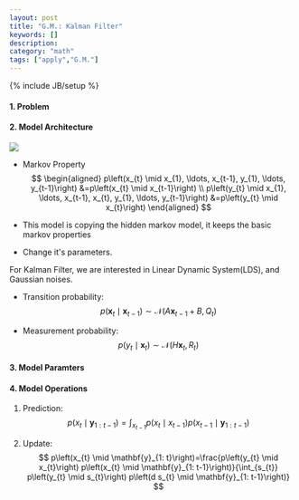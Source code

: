 ```yaml
---
layout: post
title: "G.M.: Kalman Filter"
keywords: [] 
description: 
category: "math"
tags: ["apply","G.M."]
---
```

{% include JB/setup %}


#### 1. Problem


#### 2. Model Architecture

<img src="{{IMAGE_PATH}}/ai-dynamic-model-kalman-filter-introduction.png" height="" width="" />

- Markov Property
$$
\begin{aligned} p\left(x_{t} \mid x_{1}, \ldots, x_{t-1}, y_{1}, \ldots,
y_{t-1}\right) &=p\left(x_{t} \mid x_{t-1}\right) \\ p\left(y_{t} \mid x_{1},
\ldots, x_{t-1}, x_{t}, y_{1}, \ldots, y_{t-1}\right) &=p\left(y_{t} \mid
x_{t}\right) \end{aligned}
$$

- This model is copying the hidden markov model, it keeps the basic markov
  properties
- Change it's parameters.


For Kalman Filter, we are interested in Linear Dynamic System(LDS), and Gaussian
noises.

- Transition probability: 
$$
p\left(\mathbf{x}_{t} \mid \mathbf{x}_{t-1}\right) \sim \mathcal{N}\left(A
\mathbf{x}_{t-1}+B, Q_{t}\right)
$$

- Measurement probability:
$$
p\left(y_{t} \mid \mathbf{x}_{t}\right) \sim \mathcal{N}\left(H \mathbf{x}_{t},
R_{t}\right)
$$



#### 3. Model Paramters

#### 4. Model Operations
1. Prediction:
$$
p\left(x_{t} \mid \mathbf{y}_{1: t-1}\right)=\int_{x_{t-1}} p\left(x_{t} \mid
x_{t-1}\right) p\left(x_{t-1} \mid \mathbf{y}_{1: t-1}\right)
$$

2. Update:
$$
p\left(x_{t} \mid \mathbf{y}_{1: t}\right)=\frac{p\left(y_{t} \mid x_{t}\right)
p\left(x_{t} \mid \mathbf{y}_{1: t-1}\right)}{\int_{s_{t}} p\left(y_{t} \mid
s_{t}\right) p\left(d s_{t} \mid \mathbf{y}_{1: t-1}\right)}
$$


